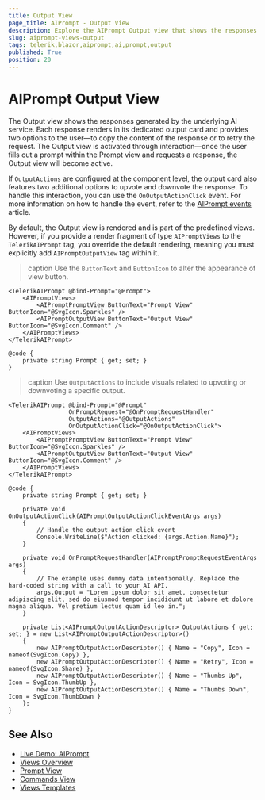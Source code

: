 ```yaml
---
title: Output View
page_title: AIPrompt - Output View
description: Explore the AIPrompt Output view that shows the responses generated by the AI service, and learn how to handle output rating.
slug: aiprompt-views-output
tags: telerik,blazor,aiprompt,ai,prompt,output
published: True
position: 20
---
```


# AIPrompt Output View

The Output view shows the responses generated by the underlying AI service. Each response renders in its dedicated output card and provides two options to the user—to copy the content of the response or to retry the request. The Output view is activated through interaction—once the user fills out a prompt within the Prompt view and requests a response, the Output view will become active.

If `OutputActions` are configured at the component level, the output card also features two additional options to upvote and downvote the response. To handle this interaction, you can use the `OnOutputActionClick` event. For more information on how to handle the event, refer to the [AIPrompt events](slug:aiprompt-events) article.

By default, the Output view is rendered and is part of the predefined views. However, if you provide a render fragment of type `AIPromptViews` to the `TelerikAIPrompt` tag, you override the default rendering, meaning you must explicitly add `AIPromptOutputView` tag within it.

>caption Use the `ButtonText` and `ButtonIcon` to alter the appearance of view button.

````RAZOR
<TelerikAIPrompt @bind-Prompt="@Prompt">
    <AIPromptViews>
        <AIPromptPromptView ButtonText="Prompt View" ButtonIcon="@SvgIcon.Sparkles" />
        <AIPromptOutputView ButtonText="Output View" ButtonIcon="@SvgIcon.Comment" />
    </AIPromptViews>
</TelerikAIPrompt>

@code {
    private string Prompt { get; set; }
}
````

>caption Use `OutputActions` to include visuals related to upvoting or downvoting a specific output.

````RAZOR
<TelerikAIPrompt @bind-Prompt="@Prompt"
                 OnPromptRequest="@OnPromptRequestHandler"
                 OutputActions="@OutputActions"
                 OnOutputActionClick="@OnOutputActionClick">
    <AIPromptViews>
        <AIPromptPromptView ButtonText="Prompt View" ButtonIcon="@SvgIcon.Sparkles" />
        <AIPromptOutputView ButtonText="Output View" ButtonIcon="@SvgIcon.Comment" />
    </AIPromptViews>
</TelerikAIPrompt>

@code {
    private string Prompt { get; set; }

    private void OnOutputActionClick(AIPromptOutputActionClickEventArgs args)
    {
        // Handle the output action click event
        Console.WriteLine($"Action clicked: {args.Action.Name}");
    }

    private void OnPromptRequestHandler(AIPromptPromptRequestEventArgs args)
    {
        // The example uses dummy data intentionally. Replace the hard-coded string with a call to your AI API.
        args.Output = "Lorem ipsum dolor sit amet, consectetur adipiscing elit, sed do eiusmod tempor incididunt ut labore et dolore magna aliqua. Vel pretium lectus quam id leo in.";
    }

    private List<AIPromptOutputActionDescriptor> OutputActions { get; set; } = new List<AIPromptOutputActionDescriptor>()
    {
        new AIPromptOutputActionDescriptor() { Name = "Copy", Icon = nameof(SvgIcon.Copy) },
        new AIPromptOutputActionDescriptor() { Name = "Retry", Icon = nameof(SvgIcon.Share) },
        new AIPromptOutputActionDescriptor() { Name = "Thumbs Up", Icon = SvgIcon.ThumbUp },
        new AIPromptOutputActionDescriptor() { Name = "Thumbs Down", Icon = SvgIcon.ThumbDown }
    };
}
````

## See Also

  * [Live Demo: AIPrompt](https://demos.telerik.com/blazor-ui/aiprompt/overview)
  * [Views Overview](slug:aiprompt-views-overview)
  * [Prompt View](slug:aiprompt-views-prompt)
  * [Commands View](slug:aiprompt-views-commands)
  * [Views Templates](slug:aiprompt-views-templates)